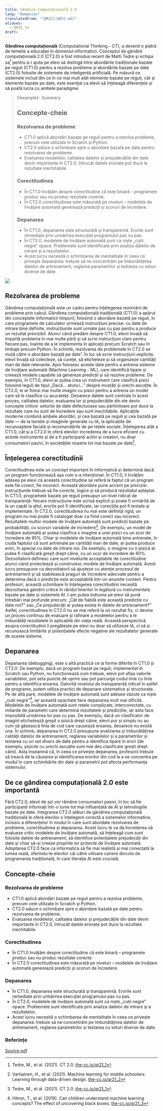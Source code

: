```yaml
---
title: Gândire Computațională 2.0
lang: "Romanian"
translatedFrom: "[QR21](QR21.md)"
aliases:
  - QR21_ro
draft:
---
```


**Gândirea computațională** (Computational Thinking - CT), a devenit o piatră de temelie a educației în domeniul informaticii. Conceptul de gândire computațională 2.0 (CT2.0) a fost introdus recent de Matti Tedre și echipa sa[^1] pentru a-i ajuta pe elevi să distingă între abordările tradiționale bazate pe reguli (CT1.0) pentru a rezolva probleme și abordările bazate pe date (CT2.0) folosite de sistemele de inteligență artificială. Pe măsură ce sistemele includ din ce în ce mai mult atât elemente bazate pe reguli, cât și elemente bazate pe date, este esențial ca elevii să înțeleagă diferențele și să poată lucra cu ambele paradigme.

>[!example]- Summary
>## Concepte-cheie
>
>### Rezolvarea de probleme
>
>- CT1.0 aplică abordări bazate pe reguli pentru a rezolva probleme, precum cele utilizate în Scratch și Python.
>- CT2.0 aduce o schimbare spre o abordare bazată pe date pentru rezolvarea de probleme.
>- Evaluarea modelelor, calitatea datelor și prejudecățile din date devin importante în CT2.0, întrucât datele eronate pot duce la rezultate inechitabile.
>
>### Corectitudinea
>
>- În CT1.0 învățăm despre corectitudine că este binară – programele produc sau nu produc rezultate corecte.
>- În CT2.0 corectitudinea este măsurată pe niveluri – modelele de învățare automată generează predicții și scoruri de încredere.
>
>### Depanarea
>
>- În CT1.0, depanarea este structurată și transparentă. Erorile sunt remediate prin urmărirea execuției programului pas cu pas.
>- În CT2.0, modelele de învățare automată sunt ca niște „cutii negre” opace. Problemele sunt identificate prin analiza datelor de intrare și a rezultatelor.
>- Acest lucru necesită o schimbarea de mentalitate în ceea ce privește depanarea: trebuie să ne concentrăm pe îmbunătățirea datelor de antrenament, reglarea parametrilor și testarea cu seturi diverse de date.
>

![](../assets/img/quickreads/QR21_CT_1.0_2.0.png)

## Rezolvarea de probleme

Gândirea computațională este un cadru pentru înțelegerea rezolvării de probleme prin calcul. Gândirea computațională tradițională (CT1.0) a apărut din conceptele informaticii timpurii, folosind o abordare bazată pe reguli, în care programele de calculator urmează instrucțiuni precise: cu date de intrare bine definite, instrucțiunile sunt urmate pas cu pas pentru a produce un rezultat previzibil. Atunci când predăm despre CT1.0, elevii învață să împartă problema în mai multe părți și să scrie instrucțiuni clare pentru fiecare pas, înainte de a le implementa în aplicații precum Scratch sau în limbaje precum Python. În schimb, rezolvarea de problemele în CT2.0 se mută către o abordare bazată pe date¹. În loc să scrie instrucțiuni explicite, elevii învață să colecteze, să curețe, să eticheteze și să organizeze cantități mari de date relevante. Apoi folosesc aceste date pentru a antrena sisteme de învățare automată (Machine Learning - ML), care identifică tipare și creează modele capabile să genereze predicții și să rezolve probleme. De exemplu, în CT1.0, elevii ar putea crea un instrument care clasifică pisici folosind reguli de tipul „Dacă... atunci...” despre mustăți și urechi ascuțite. În CT2.0, ei ar folosi mai multe imagini cu pisici pentru a antrena un model care să le clasifice cu acuratețe. Deoarece datele sunt centrale în acest proces, calitatea datelor, evaluarea lor și prejudecățile din ele devin concepte critice: seturile de date defectuoase sau părtinitoare pot duce la rezultate care nu sunt de încredere sau sunt inechitabile. Aplicațiile moderne combină ambele abordări, și cea bazată pe reguli și cea bazată pe date — de la textele și imaginile generate cu IA, la aplicațiile de recunoaștere facială și recomandările de pe rețele sociale. Înțelegerea atât a CT1.0, cât și a CT2.0 le oferă elevilor încrederea de a lucra eficient cu aceste instrumente și de a fi participanți activi și creatori, nu doar consumatori pasivi, în societățile noastre tot mai bazate pe date[^2].

## Înțelegerea corectitudinii

Corectitudinea este un concept important în informatică și determină dacă un program funcționează așa cum s-a intenționat. În CT1.0, îi învățăm adesea pe elevi că această corectitudine se referă la faptul că un program este fie corect, fie incorect. Această abordare pune accent pe precizie: instrucțiunile trebuie să fie corecte, logice și să producă rezultatul așteptat. În CT1.0, programele bazate pe reguli presupun un nivel ridicat de transparență: fiecare instrucțiune este scrisă explicit și poate fi urmărită de la un capăt la altul, erorile pot fi identificate, iar corecțiile pot fi testate și implementate. În CT2.0, corectitudinea nu mai este definită rigid, un program nu mai poate fi catalogat doar ca fiind corect sau incorect. Rezultatele multor modele de învățare automată sunt predicții bazate pe probabilități, cu scoruri variabile de încredere[^1]. De exemplu, un model de învățare automată ar putea clasifica o imagine a unei pisici cu un scor de încredere de 95%. Chiar și modelele de învățare automată bine antrenate, în ciuda faptului că sunt antrenate pe cantități mari de date, ar putea produce erori, în special cu date de intrare noi. De exemplu, o imagine cu o pisică ar putea fi clasificată greșit drept câine, cu un scor de încredere de 60%. Dezvoltatorii definesc care sunt nivelurile acceptabile de corectitudine atunci când proiectează și construiesc modele de învățare automată. Acest lucru presupune ca dezvoltatorii să ajusteze cu atenție procesul de antrenament și să stabilească praguri de încredere adecvate pentru a determina dacă o predicție este acceptabilă într-un anumite context. Pentru profesori, această schimbare în înțelegerea corectitudinii necesită dezvoltarea gândirii critice în rândul tinerilor în legătură cu instrumentele bazate pe date și sistemele AI. I-am putea îndruma pe elevi să pună întrebări mai profunde precum: „Cât de fiabilă este această predicție cu date noi?” sau „Ce prejudecăți ar putea exista în datele de antrenament?” Astfel, corectitudinea în CT2.0 nu se mai referă la un rezultat fix, ci devine un proces continuu de evaluare și rafinare a modelelor pentru a le îmbunătăți rezultatele în aplicațiile din viața reală. Această perspectivă asupra corectitudinii îi pregătește pe elevi nu doar să utilizeze IA, ci să și recunoască limitările și potențialele efecte negative ale rezultatelor generate de aceste sisteme.

## Depanarea

Depanarea (debugging), este o altă practică ce ia forme diferite în CT1.0 și CT2.0. De exemplu, dacă un program bazat pe reguli, implementat în Scratch sau Python, nu funcționează cum trebuie, elevii pot afișa valorile variabilelor, pot seta puncte de oprire sau pot parcurge codul linie cu linie pentru a identifica eroarea. Datorită nivelului de transparență ridicat în astfel de programe, putem utiliza practici de depanare sistematice și structurate. Pe de altă pare, modelele de învățare automată sunt adesea văzute ca niște „cutii negre”[^3], iar această opacitate face depanarea mult mai dificilă. Modelele de învățare automată sunt rețele complicate, interconectate, cu miliarde de parametri care determină rezultatele și predicțiile, iar asta face imposibilă urmărirea lor pas cu pas. De exemplu, dacă un clasificator de imagini etichetează greșit o pisică drept câine, elevii pur și simplu nu au cum să găsească linia de cod care cauzează eroarea, deoarece nu există una. În schimb, depanarea în CT2.0 presupune analizarea și îmbunătățirea calității datelor de antrenament, reglarea variabilelor și a parametrilor și testarea cu un set divers de date pentru a identifica tipare în erori (de exemplu, pisicile cu urechi ascuțite sunt mai des clasificate greșit drept câini). Asta înseamnă că, în ceea ce privește depanarea, profesorii trebuie să treacă de la căutarea și identificarea erorilor din cod la a se concentra pe modul în care schimbările din date și parametrii pot afecta performanța sistemului.

## De ce gândirea computațională 2.0 este importantă

Fără CT2.0, elevii de azi vor rămâne consumatori pasivi, în loc să fie participanți informați într-o lume tot mai influențată de AI și tehnologiile bazate pe date. Integrarea CT2.0 alături de gândirea computațională tradițională le oferă elevilor o înțelegere corectă a sistemelor informatice, inclusiv a diferențelor în modul în care sunt abordate rezolvarea de probleme, corectitudinea și depanarea. Acest lucru le va da încrederea să evalueze critic modelele de învățare automată, să înțeleagă cum sunt folosite datele de antrenament, să identifice potențialele prejudecăți din date și chiar să-și creeze propriile lor proiecte de învățare automată. Adoptarea CT2.0 face ca informatica să fie mai realistă și mai conectată la lumea reală, oferindu-le elevilor căi către viitoare cariere dincolo de programarea tradițională, în care literația AI este crucială.

## Concepte-cheie

### Rezolvarea de probleme

- CT1.0 aplică abordări bazate pe reguli pentru a rezolva probleme, precum cele utilizate în Scratch și Python.
- CT2.0 aduce o schimbare spre o abordare bazată pe date pentru rezolvarea de probleme.
- Evaluarea modelelor, calitatea datelor și prejudecățile din date devin importante în CT2.0, întrucât datele eronate pot duce la rezultate inechitabile.

### Corectitudinea

- În CT1.0 învățăm despre corectitudine că este binară – programele produc sau nu produc rezultate corecte.
- În CT2.0 corectitudinea este măsurată pe niveluri – modelele de învățare automată generează predicții și scoruri de încredere.

### Depanarea

- În CT1.0, depanarea este structurată și transparentă. Erorile sunt remediate prin urmărirea execuției programului pas cu pas.
- În CT2.0, modelele de învățare automată sunt ca niște „cutii negre” opace. Problemele sunt identificate prin analiza datelor de intrare și a rezultatelor.
- Acest lucru necesită o schimbarea de mentalitate în ceea ce privește depanarea: trebuie să ne concentrăm pe îmbunătățirea datelor de antrenament, reglarea parametrilor și testarea cu seturi diverse de date.

### Referințe

[^1]: Tedre, M., et al. (2021). CT 2.0. [the-cc.io/qr21\_1](the-cc.io/qr21_1)

[^2]: Vartiainen, H., et al. (2021). Machine learning for middle schoolers: Learning through data-driven design. [the-cc.io/qr21\_2](the-cc.io/qr21_2)

[^3]: Hitron, T., et al. (2019). Can children understand machine learning concepts? The effect of uncovering black boxes. [the-cc.io/qr21\_3](the-cc.io/qr21_3)

[Source pdf](https://static.raspberrypi.org/files/curriculum/quickreads/21-Pedagogy_Summary_Computational_Thinking_2_2025.pdf)
